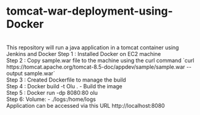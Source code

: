 # tomcat-war-deployment-using-Docker

<BR/>
This repository will run a java application in a tomcat container using Jenkins and Docker
Step 1 : Installed Docker on EC2 machine <br />
Step 2 : Copy sample.war file to the machine using the curl command `curl https://tomcat.apache.org/tomcat-8.5-doc/appdev/sample/sample.war --output sample.war` <br />
Step 3 : Created Dockerfile to manage the build <br />
Step 4 : Docker build -t Olu . - Build the image <br />
Step 5 : Docker run -dp 8080:80 olu <br />
Step 6:  Volume: - ./logs:/home/logs <br />
Application can be accessed via this URL http://localhost:8080


